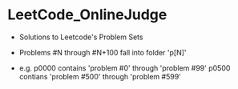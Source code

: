 # LeetCode_OnlineJudge

- Solutions to Leetcode's Problem Sets

- Problems #N through #N+100 fall into folder 'p[N]' 

- e.g. p0000 contains 'problem #0' through 'problem #99'
     p0500 contians 'problem #500' through 'problem #599'
